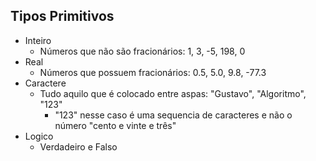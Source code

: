 ## Tipos Primitivos

* Inteiro
    * Números que não são fracionários: 1, 3, -5, 198, 0
* Real
    * Números que possuem fracionários: 0.5, 5.0, 9.8, -77.3
* Caractere
    * Tudo aquilo que é colocado entre aspas: "Gustavo", "Algoritmo", "123"
        * "123" nesse caso é uma sequencia de caracteres e não o número "cento e vinte e três"
* Logico
    * Verdadeiro e Falso
